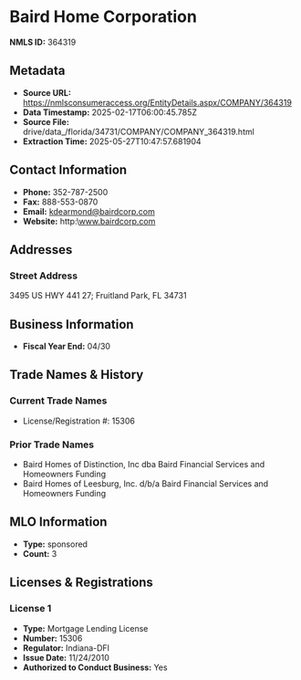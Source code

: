 # Baird Home Corporation

**NMLS ID:** 364319

## Metadata
- **Source URL:** https://nmlsconsumeraccess.org/EntityDetails.aspx/COMPANY/364319
- **Data Timestamp:** 2025-02-17T06:00:45.785Z
- **Source File:** drive/data_/florida/34731/COMPANY/COMPANY_364319.html
- **Extraction Time:** 2025-05-27T10:47:57.681904

## Contact Information
- **Phone:** 352-787-2500
- **Fax:** 888-553-0870
- **Email:** kdearmond@bairdcorp.com
- **Website:** http:\\www.bairdcorp.com

## Addresses
### Street Address
3495 US HWY 441 27; Fruitland Park, FL 34731

## Business Information
- **Fiscal Year End:** 04/30

## Trade Names & History
### Current Trade Names
- License/Registration #: 15306

### Prior Trade Names
- Baird Homes of Distinction, Inc dba Baird Financial Services and Homeowners Funding
- Baird Homes of Leesburg, Inc. d/b/a Baird Financial Services and Homeowners Funding

## MLO Information
- **Type:** sponsored
- **Count:** 3

## Licenses & Registrations

### License 1
- **Type:** Mortgage Lending License
- **Number:** 15306
- **Regulator:** Indiana-DFI
- **Issue Date:** 11/24/2010
- **Authorized to Conduct Business:** Yes
